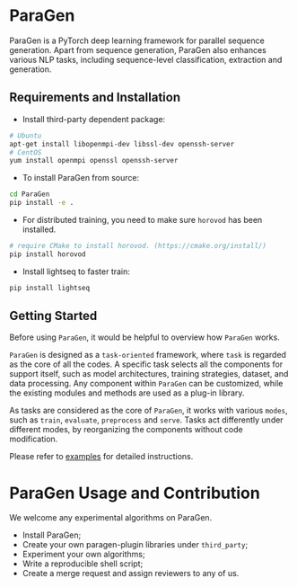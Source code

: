 # ParaGen 
  
ParaGen is a PyTorch deep learning framework for parallel sequence generation.
Apart from sequence generation, ParaGen also enhances various NLP tasks, including 
sequence-level classification, extraction and generation.
                     
## Requirements and Installation  

* Install third-party dependent package:
```bash
# Ubuntu
apt-get install libopenmpi-dev libssl-dev openssh-server
# CentOS
yum install openmpi openssl openssh-server
```
* To install ParaGen from source:
```bash  
cd ParaGen
pip install -e .
``` 
* For distributed training, you need to make sure `horovod` has been installed.
``` bash
# require CMake to install horovod. (https://cmake.org/install/)
pip install horovod
```
* Install lightseq to faster train:
``` bash
pip install lightseq
```

## Getting Started

Before using `ParaGen`, it would be helpful to overview how `ParaGen` works.

`ParaGen` is designed as a `task-oriented` framework, where `task` is regarded as the core of all the codes.
A specific task selects all the components for support itself, such as model architectures, training strategies, dataset, and data processing.
Any component within `ParaGen` can be customized, while the existing modules and methods are used as a plug-in library.

As tasks are considered as the core of `ParaGen`, it works with various `modes`, such as `train`, `evaluate`, `preprocess` and `serve`.
Tasks act differently under different modes, by reorganizing the components without code modification.

Please refer to [examples](examples) for detailed instructions. 

# ParaGen Usage and Contribution

We welcome any experimental algorithms on ParaGen.

- Install ParaGen;
- Create your own paragen-plugin libraries under `third_party`;
- Experiment your own algorithms;
- Write a reproducible shell script;
- Create a merge request and assign reviewers to any of us.

